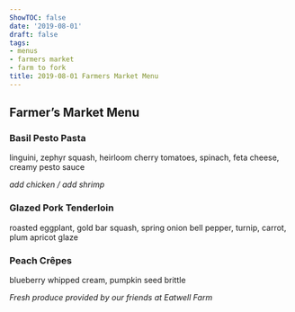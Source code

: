 ```yaml
---
ShowTOC: false
date: '2019-08-01'
draft: false
tags:
- menus
- farmers market
- farm to fork
title: 2019-08-01 Farmers Market Menu
---
```


## Farmer’s Market Menu

### Basil Pesto Pasta

linguini, zephyr squash, heirloom cherry tomatoes,
spinach, feta cheese, creamy pesto sauce

*add chicken / add shrimp*

### Glazed Pork Tenderloin

roasted eggplant, gold bar squash, spring onion
bell pepper, turnip, carrot, plum apricot glaze

### Peach Crêpes

blueberry whipped cream, pumpkin seed brittle


*Fresh produce provided by our friends at Eatwell Farm*
